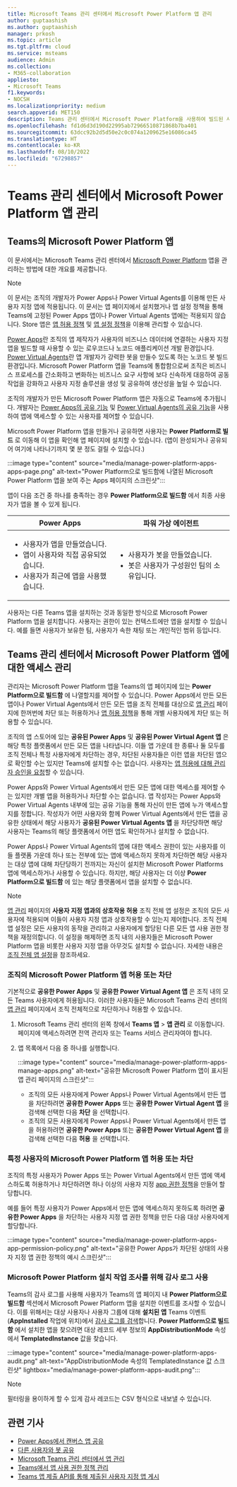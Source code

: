 ```yaml
---
title: Microsoft Teams 관리 센터에서 Microsoft Power Platform 앱 관리
author: guptaashish
ms.author: guptaashish
manager: prkosh
ms.topic: article
ms.tgt.pltfrm: cloud
ms.service: msteams
audience: Admin
ms.collection:
- M365-collaboration
appliesto:
- Microsoft Teams
f1.keywords:
- NOCSH
ms.localizationpriority: medium
search.appverid: MET150
description: Teams 관리 센터에서 Microsoft Power Platform을 사용하여 빌드된 사용자 지정 앱에 대한 액세스를 관리하는 방법을 알아봅니다.
ms.openlocfilehash: fd1d6d3d190d22995ab72966510871868b7ba401
ms.sourcegitcommit: 63dcc92b2d5d50e2c0c074a1209625e16086ca45
ms.translationtype: HT
ms.contentlocale: ko-KR
ms.lasthandoff: 08/10/2022
ms.locfileid: "67298857"
---
```

# <a name="manage-microsoft-power-platform-apps-in-the-teams-admin-center"></a>Teams 관리 센터에서 Microsoft Power Platform 앱 관리

## <a name="microsoft-power-platform-apps-in-teams"></a>Teams의 Microsoft Power Platform 앱

이 문서에서는 Microsoft Teams 관리 센터에서 [Microsoft Power Platform](https://powerplatform.microsoft.com/) 앱을 관리하는 방법에 대한 개요를 제공합니다.

> [!NOTE]
> 이 문서는 조직의 개발자가 Power Apps나 Power Virtual Agents를 이용해 만든 사용자 지정 앱에 적용됩니다. 이 문서는 앱 페이지에서 설치했거나 앱 설정 정책을 통해 Teams에 고정된 Power Apps 앱이나 Power Virtual Agents 앱에는 적용되지 않습니다. Store 앱은 [앱 허용 정책](teams-app-permission-policies.md) 및 [앱 설정 정책](teams-app-setup-policies.md)을 이용해 관리할 수 있습니다.

[Power Apps](https://powerapps.microsoft.com)란 조직의 앱 제작자가 사용자의 비즈니스 데이터에 연결하는 사용자 지정 앱을 빌드할 때 사용할 수 있는 로우코드나 노코드 애플리케이션 개발 환경입니다. [Power Virtual Agents](/power-virtual-agents/fundamentals-what-is-power-virtual-agents)란 앱 개발자가 강력한 봇을 만들수 있도록 하는 노코드 봇 빌드 환경입니다. Microsoft Power Platform 앱을 Teams에 통합함으로써 조직은 비즈니스 프로세스를 간소화하고 변화하는 비즈니스 요구 사항에 보다 신속하게 대응하여 공동 작업을 강화하고 사용자 지정 솔루션을 생성 및 공유하여 생산성을 높일 수 있습니다.  

조직의 개발자가 만든 Microsoft Power Platform 앱은 자동으로 Teams에 추가됩니다. 개발자는 [Power Apps의 공유 기능](/powerapps/maker/canvas-apps/share-app) 및 [Power Virtual Agents의 공유 기능](/power-virtual-agents/admin-share-bots)을 사용하여 앱에 액세스할 수 있는 사용자를 제어할 수 있습니다.

Microsoft Power Platform 앱을 만들거나 공유하면 사용자는 **Power Platform로 빌드** 로 이동해 이 앱을 확인해 앱 페이지에 설치할 수 있습니다. (앱이 완성되거나 공유되어 여기에 나타나기까지 몇 분 정도 걸릴 수 있습니다.)

:::image type="content" source="media/manage-power-platform-apps-apps-page.png" alt-text="Power Platform으로 빌드함에 나열된 Microsoft Power Platform 앱을 보여 주는 Apps 페이지의 스크린샷":::

앱이 다음 조건 중 하나를 충족하는 경우 **Power Platform으로 빌드함** 에서 최종 사용자가 앱을 볼 수 있게 됩니다.

|Power Apps |파워 가상 에이전트  |
|---------|---------|
|<ul><li>사용자가 앱을 만들었습니다.</li><li>앱이 사용자와 직접 공유되었습니다.</li><li>사용자가 최근에 앱을 사용했습니다. </li></ul>| <ul><li>사용자가 봇을 만들었습니다.</li><li>봇은 사용자가 구성원인 팀의 소유입니다. </li></ul>        |

사용자는 다른 Teams 앱을 설치하는 것과 동일한 방식으로 Microsoft Power Platform 앱을 설치합니다. 사용자는 권한이 있는 컨텍스트에만 앱을 설치할 수 있습니다. 예를 들면 사용자가 보유한 팀, 사용자가 속한 채팅 또는 개인적인 범위 등입니다.

## <a name="manage-access-to-microsoft-power-platform-apps-in-the-teams-admin-center"></a>Teams 관리 센터에서 Microsoft Power Platform 앱에 대한 액세스 관리

관리자는 Microsoft Power Platform 앱을 Teams의 앱 페이지에 있는 **Power Platform으로 빌드함** 에 나열할지를 제어할 수 있습니다. Power Apps에서 만든 모든 앱이나 Power Virtual Agents에서 만든 모든 앱을 조직 전체를 대상으로 [앱 관리](manage-apps.md) 페이지에 한꺼번에 차단 또는 허용하거나 [앱 허용 정책](teams-app-permission-policies.md)을 통해 개별 사용자에게 차단 또는 허용할 수 있습니다.

조직의 앱 스토어에 있는 **공유된 Power Apps** 및 **공유된 Power Virtual Agent 앱** 은 해당 특정 플랫폼에서 만든 모든 앱을 나타냅니다. 이들 앱 가운데 한 종류나 둘 모두를 조직 전체나 특정 사용자에게 차단하는 경우, 차단된 사용자들은 이런 앱을 차단된 앱으로 확인할 수는 있지만 Teams에 설치할 수는 없습니다. 사용자는 [앱 허용에 대해 관리자 승인을 요청](manage-apps.md#manage-user-requests-to-allow-apps)할 수 있습니다.

Power Apps와 Power Virtual Agents에서 만든 모든 앱에 대한 액세스를 제어할 수는 있지만 개별 앱을 허용하거나 차단할 수는 없습니다. 앱 작성자는 Power Apps와 Power Virtual Agents 내부에 있는 공유 기능을 통해 자신이 만든 앱에 누가 액세스할 지를 정합니다. 작성자가 어떤 사용자와 함께 Power Virtual Agents에서 만든 앱을 공유한 상태에서 해당 사용자가 **공유된 Power Virtual Agents 앱** 을 차단당하면 해당 사용자는 Teams의 해당 플랫폼에서 어떤 앱도 확인하거나 설치할 수 없습니다.

Power Apps나 Power Virtual Agents의 앱에 대한 액세스 권한이 있는 사용자를 이들 플랫폼 가운데 하나 또는 전부에 있는 앱에 액세스하지 못하게 차단하면 해당 사용자는 대상 앱에 대해 차단당하기 전까지는 자신이 설치한 Microsoft Power Platforms 앱에 액세스하거나 사용할 수 있습니다. 하지만, 해당 사용자는 더 이상 **Power Platform으로 빌드함** 에 있는 해당 플랫폼에서 앱을 설치할 수 없습니다.

> [!NOTE]
> [앱 관리](manage-apps.md) 페이지의 **사용자 지정 앱과의 상호작용 허용** 조직 전체 앱 설정은 조직의 모든 사용자에 적용되며 이들이 사용자 지정 앱과 상호작용할 수 있는지 제어합니다. 조직 전체 앱 설정은 모든 사용자의 동작을 관리하고 사용자에게 할당된 다른 모든 앱 사용 권한 정책을 재정의합니다. 이 설정을 해제하면 조직 내의 사용자들은 Microsoft Power Platform 앱을 비롯한 사용자 지정 앱을 아무것도 설치할 수 없습니다. 자세한 내용은 [조직 전체 앱 설정](manage-apps.md#manage-org-wide-app-settings)을 참조하세요.

### <a name="allow-or-block-microsoft-power-platform-apps-for-your-organization"></a>조직의 Microsoft Power Platform 앱 허용 또는 차단

기본적으로 **공유한 Power Apps** 및 **공유한 Power Virtual Agent 앱** 은 조직 내의 모든 Teams 사용자에게 허용됩니다. 이러한 사용자들은 Microsoft Teams 관리 센터의 [앱 관리](manage-apps.md) 페이지에서 조직 전체적으로 차단하거나 허용할 수 있습니다.  

1. Microsoft Teams 관리 센터의 왼쪽 창에서 **Teams 앱** > **앱 관리** 로 이동합니다. 페이지에 액세스하려면 전역 관리자 또는 Teams 서비스 관리자여야 합니다.
2. 앱 목록에서 다음 중 하나를 실행합니다.

    :::image type="content" source="media/manage-power-platform-apps-manage-apps.png" alt-text="공유한 Microsoft Power Platform 앱이 표시된 앱 관리 페이지의 스크린샷":::

    * 조직의 모든 사용자에게 Power Apps나 Power Virtual Agents에서 만든 앱을 차단하려면 **공유한 Power Apps** 또는 **공유한 Power Virtual Agent 앱** 을 검색해 선택한 다음 **차단** 을 선택합니다.
    * 조직의 모든 사용자에게 Power Apps나 Power Virtual Agents에서 만든 앱을 허용하려면 **공유한 Power Apps** 또는 **공유한 Power Virtual Agent 앱** 을 검색해 선택한 다음 **허용** 을 선택합니다.

### <a name="allow-or-block-microsoft-power-platform-apps-for-specific-users"></a>특정 사용자의 Microsoft Power Platform 앱 허용 또는 차단

조직의 특정 사용자가 Power Apps 또는 Power Virtual Agents에서 만든 앱에 액세스하도록 허용하거나 차단하려면 하나 이상의 사용자 지정 [app 권한 정책](teams-app-permission-policies.md)을 만들어 할당합니다.

예를 들어 특정 사용자가 Power Apps에서 만든 앱에 액세스하지 못하도록 하려면 **공유한 Power Apps** 을 차단하는 사용자 지정 앱 권한 정책을 만든 다음 대상 사용자에게 할당합니다.

:::image type="content" source="media/manage-power-platform-apps-app-permission-policy.png" alt-text="공유한 Power Apps가 차단된 상태의 사용자 지정 앱 권한 정책의 예시 스크린샷":::

### <a name="use-audit-logs-to-investigate-microsoft-power-platform-installation-activity"></a>Microsoft Power Platform 설치 작업 조사를 위해 감사 로그 사용

Teams의 감사 로그를 사용해 사용자가 Teams의 앱 페이지 내 **Power Platform으로 빌드함** 섹션에서 Microsoft Power Platform 앱을 설치한 이벤트를 조사할 수 있습니다. 이를 위해서는 대상 사용자나 사용자 그룹에 대해 **설치된 앱** Teams 이벤트(**AppInstalled** 작업에 위치)에서 [감사 로그를 검색](./audit-log-events.md)합니다. **Power Platform으로 빌드함** 에서 설치한 앱을 찾으려면 대상 레코드 세부 정보의 **AppDistributionMode** 속성에서 **TemplatedInstance** 값을 찾습니다.

:::image type="content" source="media/manage-power-platform-apps-audit.png" alt-text="AppDistributionMode 속성의 TemplatedInstance 값 스크린샷" lightbox="media/manage-power-platform-apps-audit.png":::

> [!NOTE]
> 필터링을 용이하게 할 수 있게 감사 레코드는 CSV 형식으로 내보낼 수 있습니다.

## <a name="related-articles"></a>관련 기사

* [Power Apps에서 캔버스 앱 공유](/powerapps/maker/canvas-apps/share-app)
* [다른 사용자와 봇 공유](/power-virtual-agents/admin-share-bots)
* [Microsoft Teams 관리 센터에서 앱 관리](manage-apps.md)
* [Teams에서 앱 사용 권한 정책 관리](teams-app-permission-policies.md)
* [Teams 앱 제출 API를 통해 제출된 사용자 지정 앱 게시](submit-approve-custom-apps.md)
